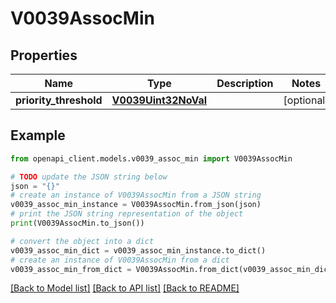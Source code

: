 # V0039AssocMin


## Properties

Name | Type | Description | Notes
------------ | ------------- | ------------- | -------------
**priority_threshold** | [**V0039Uint32NoVal**](V0039Uint32NoVal.md) |  | [optional] 

## Example

```python
from openapi_client.models.v0039_assoc_min import V0039AssocMin

# TODO update the JSON string below
json = "{}"
# create an instance of V0039AssocMin from a JSON string
v0039_assoc_min_instance = V0039AssocMin.from_json(json)
# print the JSON string representation of the object
print(V0039AssocMin.to_json())

# convert the object into a dict
v0039_assoc_min_dict = v0039_assoc_min_instance.to_dict()
# create an instance of V0039AssocMin from a dict
v0039_assoc_min_from_dict = V0039AssocMin.from_dict(v0039_assoc_min_dict)
```
[[Back to Model list]](../README.md#documentation-for-models) [[Back to API list]](../README.md#documentation-for-api-endpoints) [[Back to README]](../README.md)



